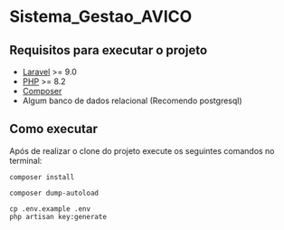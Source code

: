 # Sistema_Gestao_AVICO

## Requisitos para executar o projeto

- [Laravel](https://laravel.com/docs/9.x) >= 9.0 
- [PHP](https://www.php.net/downloads.php) >= 8.2
- [Composer](https://getcomposer.org/)
- Algum banco de dados relacional (Recomendo postgresql)

## Como executar

Após de realizar o clone do projeto execute os seguintes comandos no terminal:


```
composer install
```

```
composer dump-autoload
````

```
cp .env.example .env
php artisan key:generate
```
